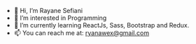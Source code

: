 - 👋 Hi, I’m Rayane Sefiani
- 👀 I’m interested in Programming 
- 🌱 I’m currently learning ReactJs, Sass, Bootstrap and Redux.
- 📫 You can reach me at: ryanawex@gmail.com
